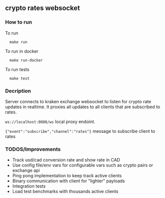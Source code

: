 
## crypto rates websocket


### How to run 
To run

```
  make run
```
To run in docker

```
  make run-docker
```

To run tests

```
  make test
```

### Decription 
Server connects to kraken exchange websocket to listen for crypto rate updates in realtime.
It proxies all updates to all clients that are subscribed to rates.

```ws://localhost:8080/ws``` local proxy endoint.

```{"event":"subscribe","channel":"rates"}``` message to subscribe client to rates


### TODOS/Improvements
- Track usd/cad conversion rate and show rate in CAD
- Use config file/env vars for configurable vars such as crypto pairs or exchange api
- Ping pong implementation to keep track active clients
- Binary communication with client for "lighter" payloads
- Integration tests
- Load test benchmarks with thousands active clients